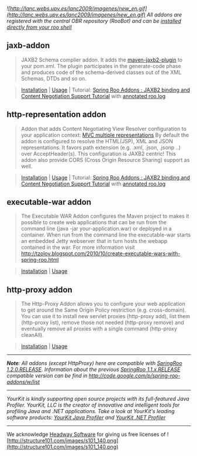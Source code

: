 _![http://lanc.webs.upv.es/lanc2009/imagenes/new_en.gif](http://lanc.webs.upv.es/lanc2009/imagenes/new_en.gif)
All addons are registered with the central OBR repository (RooBot) and can be [installed directly from your roo shell](http://code.google.com/p/spring-roo-addons/wiki/AddonsInstallationViaRooBot)_
## jaxb-addon ##
> JAXB2 Schema complier addon. It adds the [maven-jaxb2-plugin](https://maven-jaxb2-plugin.dev.java.net/) to your pom.xml. The plugin participates in the generate-code phase and produces code of the schema-derived classes out of the XML Schemas, DTDs and so on.

> [Installation](JaxbAddonInstallation.md) | [Usage](JaxbAddonUsage.md) | Tutorial: [Spring Roo Addons : JAXB2 binding and Content Negotiation Support Tutorial](http://tzolov.blogspot.com/2010/05/spring-roo-addons-jaxb2-binding-and.html) with [annotated roo.log](JaxbHttpContentNegotiationTutorialRooLog.md)

## http-representation addon ##
> Addon that adds Content Negotiating View Resolver configuration to your application context: [MVC multiple representations](http://static.springsource.org/spring/docs/3.1.x/spring-framework-reference/html/mvc.html#mvc-multiple-representations) By default the addon is configured to resolve the HTML(JSP), XML and JSON representations. It favors path extension (e.g. .xml, .json, .jsonp ..) over AcceptHeader(s). This configuration is JAXB2 centric!
> This addon also provide CORS (Cross Origin Resource Sharing) support as well.

> [Installation](HttpRepresentationAddonInstallation.md) | [Usage](HttpRepresentationAddonUsage.md) | Tutorial: [Spring Roo Addons : JAXB2 binding and Content Negotiation Support Tutorial](http://tzolov.blogspot.com/2010/05/spring-roo-addons-jaxb2-binding-and.html) with [annotated roo.log](JaxbHttpContentNegotiationTutorialRooLog.md)

## executable-war addon ##
> The Executable WAR Addon configures the Maven project to makes it possible to create web applications that can be run from the command line (java -jar your-application.war) or deployed in a container. When run from the command line the executable-war starts an embedded Jetty webserver that in turn hosts the webapp contained in the war. For more information visit http://tzolov.blogspot.com/2010/10/create-executable-wars-with-spring-roo.html

> [Installation](ExecutableWarAddonInstallation.md) | [Usage](ExecutableWarAddonUsage.md)

## http-proxy addon ##
> The Http-Proxy Addon allows you to configure your web application to get around the Same Origin Policy restriction (e.g. cross-domain). You can use it to install new servlet proxies (http-proxy add), list them (http-proxy list), remove those not needed (http-proxy remove) and eventually remove all proxies with a single command (http-proxy cleanAll).


> [Installation](HttpProxyAddonInstallation.md) | [Usage](HttpProxyAddonUsage.md)


---

_**Note**: All addons (except HttpProxy) here are compatible with [SpringRoo 1.2.0.RELEASE](http://www.springsource.org/roo). Information about the previous [SpringRoo 1.1.x.RELEASE](http://www.springsource.org/roo) compatible version can be find in http://code.google.com/p/spring-roo-addons/w/list_



---

_YourKit is kindly supporting open source projects with its full-featured Java Profiler.
YourKit, LLC is the creator of innovative and intelligent tools for profiling
Java and .NET applications. Take a look at YourKit's leading software products:
[YourKit Java Profiler](http://www.yourkit.com/java/profiler/index.jsp) and
[YourKit .NET Profiler](http://www.yourkit.com/.net/profiler/index.jsp)_


---

We acknowledge [Headway Software](http://www.headwaysoftware.com) for giving us free licenses of ![http://structure101.com/images/s101_140.png](http://structure101.com/images/s101_140.png)